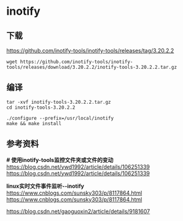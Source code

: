 #  inotify

##  下载

https://github.com/inotify-tools/inotify-tools/releases/tag/3.20.2.2   



```
wget https://github.com/inotify-tools/inotify-tools/releases/download/3.20.2.2/inotify-tools-3.20.2.2.tar.gz
```

##  编译

```
tar -xvf inotify-tools-3.20.2.2.tar.gz
cd inotify-tools-3.20.2.2

./configure --prefix=/usr/local/inotify
make && make install

```






##  参考资料
**# 使用inotify-tools监控文件夹或文件的变动**
https://blog.csdn.net/ywd1992/article/details/106251339
https://blog.csdn.net/ywd1992/article/details/106251339

**linux实时文件事件监听--inotify**
https://www.cnblogs.com/sunsky303/p/8117864.html
https://www.cnblogs.com/sunsky303/p/8117864.html



https://blog.csdn.net/gaoguoxin2/article/details/9181607



